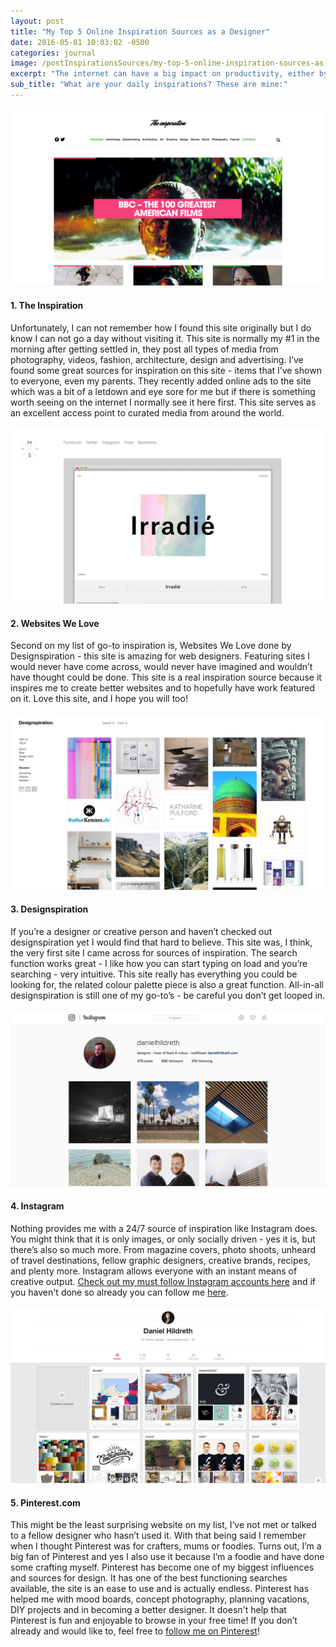 ```yaml
---
layout: post
title: "My Top 5 Online Inspiration Sources as a Designer"
date: 2016-05-01 10:03:02 -0500
categories: journal
image: /postInspirationsSources/my-top-5-online-inspiration-sources-as-a-designer-featured.jpg
excerpt: "The internet can have a big impact on productivity, either by helping it or dragging you down a loop of pointless cat videos, so today I'm going to share with you some of my favourite sources of design inspiration online."
sub_title: "What are your daily inspirations? These are mine:"
---
```


<div class="postImg">
  <a href="https://theinspiration.com">
    <img src="/img/postInspirationsSources/my-top-5-online-inspiration-sources-as-a-designer-the-inspiration.jpg" />
  </a>
</div>

#### 1. The Inspiration

Unfortunately, I can not remember how I found this site originally but I do know I can not go a day without visiting it. This site is normally my #1 in the morning after getting settled in, they post all types of media from photography, videos, fashion, architecture, design and advertising. I’ve found some great sources for inspiration on this site - items that I’ve shown to everyone, even my parents. They recently added online ads to the site which was a bit of a letdown and eye sore for me but if there is something worth seeing on the internet I normally see it here first. This site serves as an excellent access point to curated media from around the world.

<div class="postImg">
  <a href="https://mindsparklemag.com/category/website/">
    <img src="/img/postInspirationsSources/my-top-5-online-inspiration-sources-as-a-designer-websites-we-love.jpg" />
  </a>
</div>

#### 2. Websites We Love

Second on my list of go-to inspiration is, Websites We Love done by Designspiration - this site is amazing for web designers. Featuring sites I would never have come across, would never have imagined and wouldn’t have thought could be done. This site is a real inspiration source because it inspires me to create better websites and to hopefully have work featured on it. Love this site, and I hope you will too!

<div class="postImg">
  <a href="https://designspiration.net/">
    <img src="/img/postInspirationsSources/my-top-5-online-inspiration-sources-as-a-designer-designspiration.jpg" />
  </a>
</div>

#### 3. Designspiration

If you’re a designer or creative person and haven’t checked out designspiration yet I would find that hard to believe. This site was, I think, the very first site I came across for sources of inspiration. The search function works great - I like how you can start typing on load and you’re searching - very intuitive. This site really has everything you could be looking for, the related colour palette piece is also a great function. All-in-all designspiration is still one of my go-to’s - be careful you don’t get looped in.

<div class="postImg">
  <a href="https://instagram.com/danielhildreth">
    <img src="/img/postInspirationsSources/my-top-5-online-inspiration-sources-as-a-designer-instagram.jpg" />
  </a>
</div>

#### 4. Instagram

Nothing provides me with a 24/7 source of inspiration like Instagram does. You might think that it is only images, or only socially driven - yes it is, but there’s also so much more. From magazine covers, photo shoots, unheard of travel destinations, fellow graphic designers, creative brands, recipes, and plenty more. Instagram allows everyone with an instant means of creative output. [Check out my must follow Instagram accounts here](/journal/my-must-follow-instagram-accounts) and if you haven't done so already you can follow me [here](https://www.instagram.com/danielhildreth/).

<div class="postImg">
  <a href="https://www.pinterest.com/danielhildreth/">
    <img src="/img/postInspirationsSources/my-top-5-online-inspiration-sources-as-a-designer-pinterest.jpg" />
  </a>
</div>

#### 5. Pinterest.com

This might be the least surprising website on my list, I’ve not met or talked to a fellow designer who hasn’t used it. With that being said I remember when I thought Pinterest was for crafters, mums or foodies. Turns out, I’m a big fan of Pinterest and yes I also use it because I’m a foodie and have done some crafting myself. Pinterest has become one of my biggest influences and sources for design. It has one of the best functioning searches available, the site is an ease to use and is actually endless. Pinterest has helped me with mood boards, concept photography, planning vacations, DIY projects and in becoming a better designer. It doesn't help that Pinterest is fun and enjoyable to browse in your free time! If you don’t already and would like to, feel free to [follow me on Pinterest](https://www.pinterest.com/danielhildreth/)!
